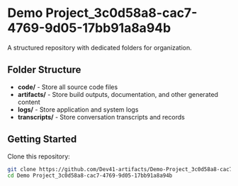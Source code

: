 # Demo Project_3c0d58a8-cac7-4769-9d05-17bb91a8a94b
A structured repository with dedicated folders for organization.

## Folder Structure

- **code/** - Store all source code files
- **artifacts/** - Store build outputs, documentation, and other generated content
- **logs/** - Store application and system logs
- **transcripts/** - Store conversation transcripts and records

## Getting Started

Clone this repository:
```bash
git clone https://github.com/Dev41-artifacts/Demo-Project_3c0d58a8-cac7-4769-9d05-17bb91a8a94b
cd Demo Project_3c0d58a8-cac7-4769-9d05-17bb91a8a94b
```
